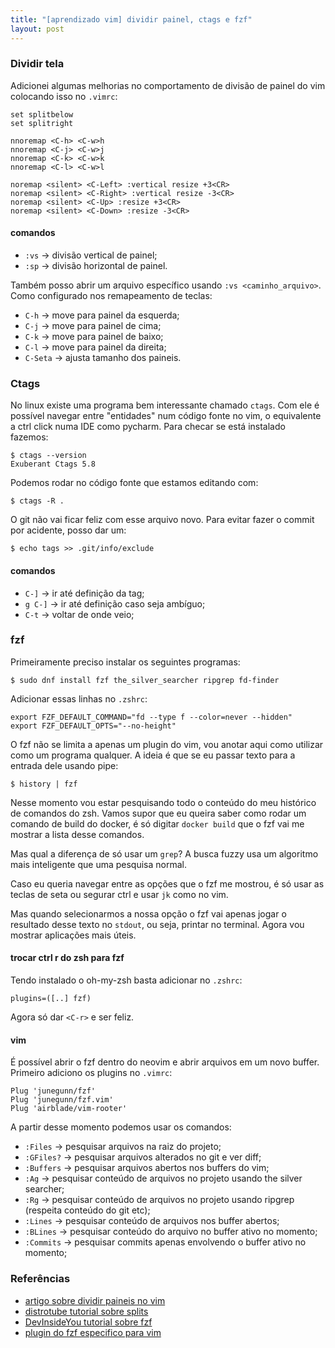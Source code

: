 ```yaml
---
title: "[aprendizado vim] dividir painel, ctags e fzf"
layout: post
---
```


### Dividir tela

Adicionei algumas melhorias no comportamento de divisão de painel do vim
colocando isso no `.vimrc`:

```
set splitbelow
set splitright

nnoremap <C-h> <C-w>h
nnoremap <C-j> <C-w>j
nnoremap <C-k> <C-w>k
nnoremap <C-l> <C-w>l

noremap <silent> <C-Left> :vertical resize +3<CR>
noremap <silent> <C-Right> :vertical resize -3<CR>
noremap <silent> <C-Up> :resize +3<CR>
noremap <silent> <C-Down> :resize -3<CR>
```

#### comandos

- `:vs` -> divisão vertical de painel;
- `:sp` -> divisão horizontal de painel.

Também posso abrir um arquivo específico usando `:vs <caminho_arquivo>`.
Como configurado nos remapeamento de teclas:

- `C-h` -> move para painel da esquerda;
- `C-j` -> move para painel de cima;
- `C-k` -> move para painel de baixo;
- `C-l` -> move para painel da direita;
- `C-Seta` -> ajusta tamanho dos paineis.

### Ctags

No linux existe uma programa bem interessante chamado `ctags`. Com ele
é possível navegar entre "entidades" num código fonte no vim, o
equivalente a ctrl click numa IDE como pycharm. Para checar se está
instalado fazemos:

```
$ ctags --version
Exuberant Ctags 5.8
```

Podemos rodar no código fonte que estamos editando com:

```
$ ctags -R .
```

O git não vai ficar feliz com esse arquivo novo. Para evitar fazer o commit
por acidente, posso dar um:

```
$ echo tags >> .git/info/exclude
```

#### comandos

- `C-]` -> ir até definição da tag;
- `g C-]` -> ir até definição caso seja ambíguo;
- `C-t` -> voltar de onde veio;

### fzf

Primeiramente preciso instalar os seguintes programas:

```
$ sudo dnf install fzf the_silver_searcher ripgrep fd-finder
```

Adicionar essas linhas no `.zshrc`:

```
export FZF_DEFAULT_COMMAND="fd --type f --color=never --hidden"
export FZF_DEFAULT_OPTS="--no-height"
```

O fzf não se limita a apenas um plugin do vim, vou anotar aqui
como utilizar como um programa qualquer. A ideia é que se
eu passar texto para a entrada dele usando pipe:

```
$ history | fzf
```

Nesse momento vou estar pesquisando todo o conteúdo do meu histórico
de comandos do zsh. Vamos supor que eu queira saber como rodar um
comando de build do docker, é só digitar `docker build` que o fzf vai
me mostrar a lista desse comandos.

Mas qual a diferença de só usar um `grep`? A busca fuzzy usa um algoritmo
mais inteligente que uma pesquisa normal.

Caso eu queria navegar entre as opções que o fzf me mostrou, é só usar
as teclas de seta ou segurar ctrl e usar `jk` como no vim.

Mas quando selecionarmos a nossa opção o fzf vai apenas jogar o resultado
desse texto no `stdout`, ou seja, printar no terminal. Agora vou mostrar
aplicações mais úteis.

#### trocar ctrl r do zsh para fzf

Tendo instalado o oh-my-zsh basta adicionar no `.zshrc`:

```
plugins=([..] fzf)
```

Agora só dar `<C-r>` e ser feliz.

#### vim

É possível abrir o fzf dentro do neovim e abrir arquivos em um novo buffer.
Primeiro adiciono os plugins no `.vimrc`:

```
Plug 'junegunn/fzf'
Plug 'junegunn/fzf.vim'
Plug 'airblade/vim-rooter'
```

A partir desse momento podemos usar os comandos:

- `:Files` -> pesquisar arquivos na raiz do projeto;
-	`:GFiles?` -> pesquisar arquivos alterados no git e ver diff;
-	`:Buffers` -> pesquisar arquivos abertos nos buffers do vim;
-	`:Ag` -> pesquisar conteúdo de arquivos no projeto usando the silver searcher;
-	`:Rg` -> pesquisar conteúdo de arquivos no projeto usando ripgrep (respeita conteúdo do git etc);
-	`:Lines` -> pesquisar conteúdo de arquivos nos buffer abertos;
-	`:BLines` -> pesquisar conteúdo do arquivo no buffer ativo no momento;
-	`:Commits` -> pesquisar commits apenas envolvendo o buffer ativo no momento;

### Referências

+ [artigo sobre dividir paineis no vim]
+ [distrotube tutorial sobre splits]
+ [DevInsideYou tutorial sobre fzf]
+ [plugin do fzf especifico para vim]

[artigo sobre dividir paineis no vim]: https://thoughtbot.com/blog/vim-splits-move-faster-and-more-naturally
[distrotube tutorial sobre splits]: https://www.youtube.com/watch?v=Zir28KFCSQw
[DevInsideYou tutorial sobre fzf]: https://www.youtube.com/watch?v=tB-AgxzBmH8
[plugin do fzf especifico para vim]: https://github.com/junegunn/fzf.vim

